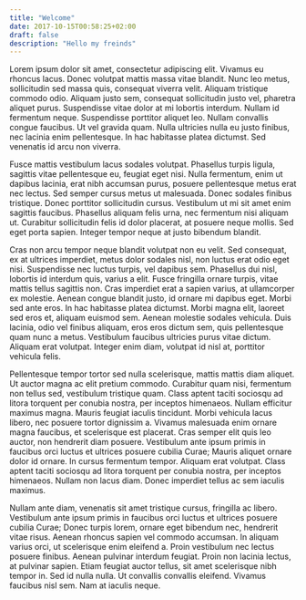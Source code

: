 ```yaml
---
title: "Welcome"
date: 2017-10-15T00:58:25+02:00
draft: false
description: "Hello my freinds"
---
```



Lorem ipsum dolor sit amet, consectetur adipiscing elit. Vivamus eu rhoncus lacus. Donec volutpat mattis massa vitae blandit. Nunc leo metus, sollicitudin sed massa quis, consequat viverra velit. Aliquam tristique commodo odio. Aliquam justo sem, consequat sollicitudin justo vel, pharetra aliquet purus. Suspendisse vitae dolor at mi lobortis interdum. Nullam id fermentum neque. Suspendisse porttitor aliquet leo. Nullam convallis congue faucibus. Ut vel gravida quam. Nulla ultricies nulla eu justo finibus, nec lacinia enim pellentesque. In hac habitasse platea dictumst. Sed venenatis id arcu non viverra.

Fusce mattis vestibulum lacus sodales volutpat. Phasellus turpis ligula, sagittis vitae pellentesque eu, feugiat eget nisi. Nulla fermentum, enim ut dapibus lacinia, erat nibh accumsan purus, posuere pellentesque metus erat nec lectus. Sed semper cursus metus ut malesuada. Donec sodales finibus tristique. Donec porttitor sollicitudin cursus. Vestibulum ut mi sit amet enim sagittis faucibus. Phasellus aliquam felis urna, nec fermentum nisi aliquam ut. Curabitur sollicitudin felis id dolor placerat, at posuere neque mollis. Sed eget porta sapien. Integer tempor neque at justo bibendum blandit.

Cras non arcu tempor neque blandit volutpat non eu velit. Sed consequat, ex at ultrices imperdiet, metus dolor sodales nisl, non luctus erat odio eget nisi. Suspendisse nec luctus turpis, vel dapibus sem. Phasellus dui nisl, lobortis id interdum quis, varius a elit. Fusce fringilla ornare turpis, vitae mattis tellus sagittis non. Cras imperdiet erat a sapien varius, at ullamcorper ex molestie. Aenean congue blandit justo, id ornare mi dapibus eget. Morbi sed ante eros. In hac habitasse platea dictumst. Morbi magna elit, laoreet sed eros et, aliquam euismod sem. Aenean molestie sodales vehicula. Duis lacinia, odio vel finibus aliquam, eros eros dictum sem, quis pellentesque quam nunc a metus. Vestibulum faucibus ultricies purus vitae dictum. Aliquam erat volutpat. Integer enim diam, volutpat id nisl at, porttitor vehicula felis.

Pellentesque tempor tortor sed nulla scelerisque, mattis mattis diam aliquet. Ut auctor magna ac elit pretium commodo. Curabitur quam nisi, fermentum non tellus sed, vestibulum tristique quam. Class aptent taciti sociosqu ad litora torquent per conubia nostra, per inceptos himenaeos. Nullam efficitur maximus magna. Mauris feugiat iaculis tincidunt. Morbi vehicula lacus libero, nec posuere tortor dignissim a. Vivamus malesuada enim ornare magna faucibus, et scelerisque est placerat. Cras semper elit quis leo auctor, non hendrerit diam posuere. Vestibulum ante ipsum primis in faucibus orci luctus et ultrices posuere cubilia Curae; Mauris aliquet ornare dolor id ornare. In cursus fermentum tempor. Aliquam erat volutpat. Class aptent taciti sociosqu ad litora torquent per conubia nostra, per inceptos himenaeos. Nullam non lacus diam. Donec imperdiet tellus ac sem iaculis maximus.

Nullam ante diam, venenatis sit amet tristique cursus, fringilla ac libero. Vestibulum ante ipsum primis in faucibus orci luctus et ultrices posuere cubilia Curae; Donec turpis lorem, ornare eget bibendum nec, hendrerit vitae risus. Aenean rhoncus sapien vel commodo accumsan. In aliquam varius orci, ut scelerisque enim eleifend a. Proin vestibulum nec lectus posuere finibus. Aenean pulvinar interdum feugiat. Proin non lacinia lectus, at pulvinar sapien. Etiam feugiat auctor tellus, sit amet scelerisque nibh tempor in. Sed id nulla nulla. Ut convallis convallis eleifend. Vivamus faucibus nisl sem. Nam at iaculis neque. 
